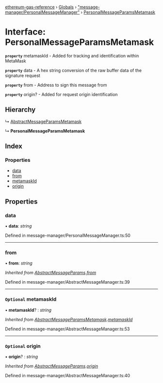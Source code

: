 [ethereum-gas-reference](../README.md) › [Globals](../globals.md) › ["message-manager/PersonalMessageManager"](../modules/_message_manager_personalmessagemanager_.md) › [PersonalMessageParamsMetamask](_message_manager_personalmessagemanager_.personalmessageparamsmetamask.md)

# Interface: PersonalMessageParamsMetamask

**`property`** metamaskId - Added for tracking and identification within MetaMask

**`property`** data - A hex string conversion of the raw buffer data of the signature request

**`property`** from - Address to sign this message from

**`property`** origin? - Added for request origin identification

## Hierarchy

  ↳ [AbstractMessageParamsMetamask](_message_manager_abstractmessagemanager_.abstractmessageparamsmetamask.md)

  ↳ **PersonalMessageParamsMetamask**

## Index

### Properties

* [data](_message_manager_personalmessagemanager_.personalmessageparamsmetamask.md#data)
* [from](_message_manager_personalmessagemanager_.personalmessageparamsmetamask.md#from)
* [metamaskId](_message_manager_personalmessagemanager_.personalmessageparamsmetamask.md#optional-metamaskid)
* [origin](_message_manager_personalmessagemanager_.personalmessageparamsmetamask.md#optional-origin)

## Properties

###  data

• **data**: *string*

Defined in message-manager/PersonalMessageManager.ts:50

___

###  from

• **from**: *string*

*Inherited from [AbstractMessageParams](_message_manager_abstractmessagemanager_.abstractmessageparams.md).[from](_message_manager_abstractmessagemanager_.abstractmessageparams.md#from)*

Defined in message-manager/AbstractMessageManager.ts:39

___

### `Optional` metamaskId

• **metamaskId**? : *string*

*Inherited from [AbstractMessageParamsMetamask](_message_manager_abstractmessagemanager_.abstractmessageparamsmetamask.md).[metamaskId](_message_manager_abstractmessagemanager_.abstractmessageparamsmetamask.md#optional-metamaskid)*

Defined in message-manager/AbstractMessageManager.ts:53

___

### `Optional` origin

• **origin**? : *string*

*Inherited from [AbstractMessageParams](_message_manager_abstractmessagemanager_.abstractmessageparams.md).[origin](_message_manager_abstractmessagemanager_.abstractmessageparams.md#optional-origin)*

Defined in message-manager/AbstractMessageManager.ts:40
